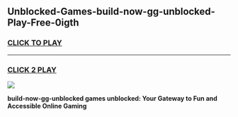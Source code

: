 
## Unblocked-Games-build-now-gg-unblocked-Play-Free-0igth
<h3>
<a href="https://premium76.site?title=build-now-gg-unblocked&ref=10A">CLICK TO PLAY</a></h3>
<hr>

<h3>
<a href="https://premium76.site?title=build-now-gg-unblocked&ref=10A">CLICK 2 PLAY</a>
  
</h3>

<a href="https://premium76.site?title=build-now-gg-unblocked&ref=10A"><img src="https://clearcache.store/games.png"></a>


**build-now-gg-unblocked games unblocked: Your Gateway to Fun and Accessible Online Gaming**
